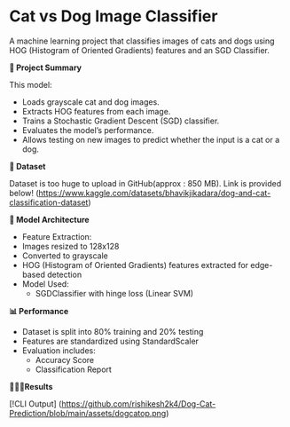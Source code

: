 # Cat vs Dog Image Classifier

A machine learning project that classifies images of cats and dogs using HOG (Histogram of Oriented Gradients) features and an SGD Classifier.

**📌 Project Summary**

This model:
- Loads grayscale cat and dog images.
- Extracts HOG features from each image.
- Trains a Stochastic Gradient Descent (SGD) classifier.
- Evaluates the model’s performance.
- Allows testing on new images to predict whether the input is a cat or a dog.

 **📁 Dataset**

Dataset is too huge to upload in GitHub(approx : 850 MB). Link is provided below!
(https://www.kaggle.com/datasets/bhavikjikadara/dog-and-cat-classification-dataset)


**🧠 Model Architecture**
- Feature Extraction:
- Images resized to 128x128
- Converted to grayscale
- HOG (Histogram of Oriented Gradients) features extracted for edge-based detection
- Model Used:
  	- SGDClassifier with hinge loss (Linear SVM)


**📊 Performance**
- Dataset is split into 80% training and 20% testing
- Features are standardized using StandardScaler
- Evaluation includes:
  	- Accuracy Score
	- Classification Report



**👨🏻‍💻Results**

[!CLI Output] (https://github.com/rishikesh2k4/Dog-Cat-Prediction/blob/main/assets/dogcatop.png)

